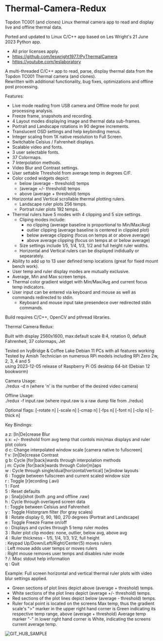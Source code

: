 # Thermal-Camera-Redux
 Topdon TC001 (and clones) Linux thermal camera app to read and display live and offline thermal data.<br />

Ported and updated to Linux C/C++ app based on Les Wright's 21 June 2023 Python app.<br />
  - All prior licenses apply.<br />
  - https://github.com/leswright1977/PyThermalCamera<br />
  - https://youtube.com/leslaboratory<br />
  
A multi-threaded C/C++ app to read, parse, display thermal data from the Topdon TC001 Thermal camera (and clones).<br />
Rewritten with additional functionality, bug fixes, optimizations and offline post processing.<br />

Features:
- Live mode reading from USB camera and Offline mode for post processing analysis.
- Freeze frame, snapshots and recording.
- 4 Layout modes displaying image and thermal data sub-frames.
- Portrait and Landscape rotations in 90 degree increments.
- Translucent OSD settings and help keybinding menus.
- Integer scaling from 1X native resolution to Full Screen.
- Switchable Celsius / Fahrenheit displays.
- Scalable video and fonts.
- 3 user selectable fonts.
- 37 Colormaps.
- 7 Interpolation methods.
- Video Blur and Contrast settings.
- User settable Threshold from average temp in degrees C/F.
- Color coded widgets depict:
  -  below (average - threshold) temps
  -  (average +/- threshold) temps
  -  above (average + threshold) temps
- Horizontal and Vertical scrollable thermal plotting rulers.
  - Landscape ruler plots 256 temps.
  - Portrait ruler plots 192 temps.
- Thermal rulers have 5 modes with 4 clipping and 5 size settings.
  - Cliping modes include:
    - no clipping (average baseline is proportional to Min/Max/Avg)
    - outlier clipping (average baseline is centered in clippled plot)
    - below average clipping (focus on temps at or above average)
    - above average clipping (focus on temps at or below average)
  - Size settings include 1/5, 1/4, 1/3, 1/2 and full height ruler widths.
  - Horizontal and Vertical rulers can be displayed indidually or sepearately.
- Ability to add up to 13 user defined temp locations (great for fixed mount bench work).
- User temp and ruler display modes are mutually exclusive.
- Average, Min and Max screen temps.
- Thermal color gradient widget with Min/Max/Avg and current focus temp indicators.
- User input can be entered via keyboard and mouse as well as commands redirected to stdin.
  -  Keyboard and mouse input take presendece over redirected stdin commands.

Build requires C/C++, OpenCV and pthread libraries.

Thermal Camera Redux:
	
Built with display 2560x1600, max:default scale 8:4, rotation 0, default Fahrenheit, 37 colormaps, Jet<br />

Tested on IvyBridge & Coffee Lake Debian 11 PCs with all features working<br />
Tested by Amish Technician on numerous RPi models including RPi Zero 2w, 2, 3, 4 and 5<br />
    using 2023-12-05 release of Raspberry Pi OS desktop 64-bit (Debian 12 bookworm)<br />

Camera Usage: <br />
	./redux -d n (where 'n' is the number of the desired video camera)<br />

Offline Usage: <br />
	./redux -f input.raw (where input.raw is a raw dump file from ./redux)<br />

Optional flags: [-rotate n] [-scale n] [-cmap n] [-fps n] [-font n] [-clip n] [-thick n]<br />

Key Bindings:<br />

a z: [In|De]crease Blur <br />
s x: +/- threshold from avg temp that contols min/max displays and ruler plot colors<br />
d c: Change interpolated window scale [camera native to fullscreen]<br />
f v: [In|De]crease Contrast<br />
g b: Cycle [for|back]wards through interpolation methods<br />
j m: Cycle [for|back]wards through Color[m]aps<br />
w  : Cycle through single/dual[horizontal/vertical] [w]indow layouts<br />
6  : Toggle between fullscreen and current scaled window size<br />
r  : Toggle [r]ecording (.avi)<br />
1  : Font<br />
5  : Reset defaults<br />
p  : Sna[p]shot (both .png and offline .raw)<br />
h  : Cycle through overlayed screen data<br />
t  : Toggle between Celsius and Fahrenheit<br />
y  : Toggle Historgram filter (for gray scales)<br />
8  : Rotate display 0, 90, 180, 270 degrees (Portrait and Landscape)<br />
e  : Toggle Freeze Frame on/off<br />
o  : Displays and cycles through 5 temp ruler modes<br />
3  : Ruler plot clip modes: none, outlier, below avg, above avg<br />
4  : Ruler thickness - 1/5, 1/4, 1/3, 1/2, full height<br />
   : Keypad Up/Down/Left/Right/Center(5) moves rulers<br />
   : Left mouse adds user temps or moves rulers<br />
   : Right mouse removes user temps and disables ruler mode<br />
? /: Misc stdout help information<br />
q  : Quit<br />

Example:  Full screen horizontal and vertical thermal ruler plots with video blur settings applied.
  - Green sections of plot lines depict above (average + threshold) temps.
  - White sections of the plot lines depict (average +/- threshold) temps.
  - Red sections of the plot lines depict below (average - threshold) temps.
  - Ruler focal point is located on the screens Max temp, thus the gradient scale's ">" marker in
    the upper right hand corner is Green indicating its respective temp range, above (average + threshold)
    Average temp marker "-" in lower right hand corner is White, indicating the screens current average temp.

![GIT_HUB_SAMPLE](https://github.com/92es/Thermal-Camera-Redux/assets/76127081/777691ef-8e49-4cb7-9c45-f54b4627b086)

